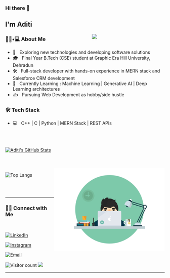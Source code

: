 ### Hi there 👋<h2> I'm Aditi</h2>

<img align='right' src="https://media.giphy.com/media/EqKDXv0cPa6TLqfEON/giphy.gif" width="230">

<h3> 👨🏻•💻 About Me </h3>



- 🤔 &nbsp; Exploring new technologies and developing software solutions
- 🎓 &nbsp;  Final Year B.Tech (CSE) student at Graphic Era Hill University, Dehradun
- 🛠️ &nbsp;  Full-stack developer with hands-on experience in MERN stack and Salesforce CRM development
- 🌱 &nbsp; Currently Learning : Machine Learning | Generative AI | Deep Learning architectures
- ✍️ &nbsp; Pursuing Web Development as hobby/side hustle



<h3>🛠 Tech Stack</h3>



- 💻 &nbsp; C++ | C | Python | MERN Stack | REST APIs









<br/><br/>

[![Aditi's GitHub Stats](https://github-readme-stats.vercel.app/api?username=kukretiaditi&show_icons=true)](https://github.com/kukretiaditi)

<br/>

<br/>

<img src="https://github.com/nirala69/nirala69/blob/master/70804f7e25b11f29db904f2fa7b4cd9d.gif" width="350" align='right'>

![Top Langs](https://github-readme-stats.vercel.app/api/top-langs/?username=kukretiaditi&show_icons=true)

<br><br>



<hr>



<h3> 🤝🏻 Connect with Me </h3>

<br>



<p align="center">

<a href="https://www.linkedin.com/in/aditi-kukreti-18028a25a/"><img alt="LinkedIn" src="https://img.shields.io/badge/LinkedIn-Aditi%20Kukreti-blue?style=flat-square&logo=linkedin"></a>

<a href="https://www.instagram.com/aditikukretii/"><img alt="Instagram" src="https://img.shields.io/badge/Instagram-aditikukretii-black?style=flat-square&logo=instagram"></a>

<a href="mailto:aditikukreti7@gmail.com"><img alt="Email" src="https://img.shields.io/badge/Email-aditikukreti7@gmail.com-blue?style=flat-square&logo=gmail"></a>

</p>





![Visitor count](https://visitor-badge.laobi.icu/badge?page_id=kukretiaditi.kukretiaditi)   <img src="https://media.giphy.com/media/dxn6fRlTIShoeBr69N/giphy.gif" width="30">





<hr>
